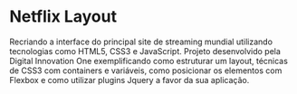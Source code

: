 # Netflix Layout
Recriando a interface do principal site de streaming mundial utilizando tecnologias
como HTML5, CSS3 e JavaScript. Projeto desenvolvido pela Digital Innovation One
exemplificando como estruturar um layout, técnicas de CSS3 com containers e variáveis, 
como posicionar os elementos com Flexbox e como utilizar plugins Jquery a favor da sua aplicação.


[](https://preview.redd.it/d5e2yj7hbni71.gif)


